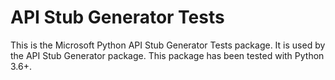 # API Stub Generator Tests

This is the Microsoft Python API Stub Generator Tests package.
It is used by the API Stub Generator package.
This package has been tested with Python 3.6+.